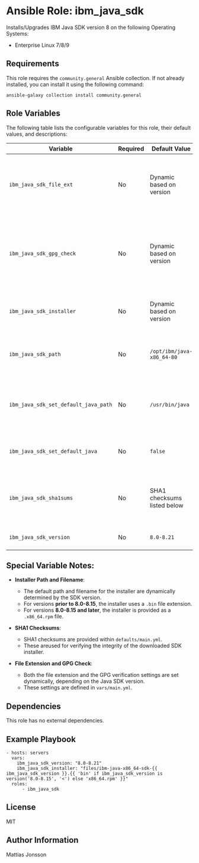 Ansible Role: ibm_java_sdk
==============

Installs/Upgrades IBM Java SDK version 8 on the following Operating Systems:

<ul>
<li> Enterprise Linux 7/8/9
</ul>

Requirements
------------

This role requires the `community.general` Ansible collection. If not already installed, you can install it using the following command:

```shell
ansible-galaxy collection install community.general
```

Role Variables
--------------

The following table lists the configurable variables for this role, their default values, and descriptions:

| Variable                                | Required | Default Value                                                                                               | Comments                                                                                                  |
|-----------------------------------------|----------|-------------------------------------------------------------------------------------------------------------|-----------------------------------------------------------------------------------------------------------|
| `ibm_java_sdk_file_ext`    | No       | Dynamic based on version                                                                                     | File extension for the installer, determined by the SDK version. Defined in `vars/main.yml`.              |
| `ibm_java_sdk_gpg_check`   | No       | Dynamic based on version                                                                                  | Whether to perform a GPG check on the RPM package, dependent on the SDK version. Defined in `vars/main.yml`.|
| `ibm_java_sdk_installer`   | No       | Dynamic based on version                                                                                         | URL or local path, including filename, of the installer.  |
| `ibm_java_sdk_path`        | No       | `/opt/ibm/java-x86_64-80`                                                                                   | Path where the IBM Java SDK is installed on the target system.           |
| `ibm_java_sdk_set_default_java_path` | No   | `/usr/bin/java`                                                                                       | Path used by alternatives to set the IBM Java SDK as the default Java interpreter. |
| `ibm_java_sdk_set_default_java` | No   | `false`                                                                                                    | If true, sets IBM Java as the system's default Java interpreter.                                        |
| `ibm_java_sdk_sha1sums`    | No       | SHA1 checksums listed below                                                                               | Map of Java installer filenames to their SHA1 checksums for integrity verification. |
| `ibm_java_sdk_version`     | No       | `8.0-8.21`                                                                                                  | The version of the IBM Java SDK to install.              |

Special Variable Notes:
------------
- **Installer Path and Filename**:
  - The default path and filename for the installer are dynamically determined by the SDK version.
  - For versions **prior to 8.0-8.15**, the installer uses a `.bin` file extension.
  - For versions **8.0-8.15 and later**, the installer is provided as a `.x86_64.rpm` file.

- **SHA1 Checksums**:
  - SHA1 checksums are provided within `defaults/main.yml`.
  - These areused for verifying the integrity of the downloaded SDK installer.

- **File Extension and GPG Check**:
  - Both the file extension and the GPG verification settings are set dynamically, depending on the Java SDK version.
  - These settings are defined in `vars/main.yml`.



Dependencies
------------

This role has no external dependencies.

Example Playbook
----------------

```shell
- hosts: servers
  vars:
    ibm_java_sdk_version: "8.0-8.21"
    ibm_java_sdk_installer: "files/ibm-java-x86_64-sdk-{{ ibm_java_sdk_version }}.{{ 'bin' if ibm_java_sdk_version is version('8.0-8.15', '<') else 'x86_64.rpm' }}"
  roles:
      - ibm_java_sdk
```

License
-------

MIT

Author Information
------------------

Mattias Jonsson
